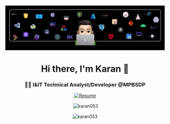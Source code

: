 ![Banner](https://github.com/Karan053/Karan053/blob/main/assets/images/Banner.jpg)

<h1 align="center">Hi there, I'm Karan 👋</h1>
<h3 align="center">👨‍💻 I&IT Technical Analyst/Developer @MPBSDP</h3>

<p align="center">
  <a href="https://drive.google.com/file/d/13nblnqdP3wUaFQ4mwQ5yUpFQZ5R0qVly/view?usp=sharing" target="_blank">
    <img alt="Resume" src="https://img.shields.io/badge/Resume-528BFF.svg?style=for-the-badge&logo=googledrive&logoColor=white" />
  </a>
</p>

<div align="center">
<p>&nbsp;<img align="center" src="https://github-readme-stats.vercel.app/api?username=karan053&theme=radical&show_icons=true&locale=en" alt="karan053" /></p>

<p><img align="center" src="https://github-readme-streak-stats.herokuapp.com/?user=karan053&theme=radical" alt="karan053" /></p>
</div>
